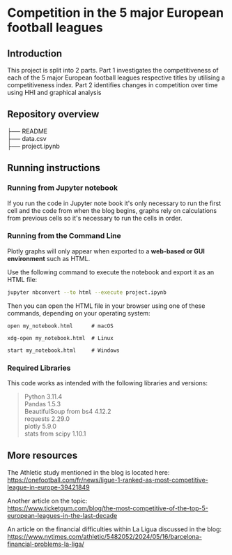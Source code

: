 # Competition in the 5 major European football leagues

## Introduction
This project is split into 2 parts. Part 1 investigates the competitiveness of each of the 5 major European football leagues respective titles by utilising a competitiveness index. Part 2 identifies changes in competition over time using HHI and graphical analysis

## Repository overview

├── README\
├── data.csv\
├── project.ipynb

## Running instructions

### Running from Jupyter notebook

If you run the code in Jupyter note book it's only necessary to run the first cell and the code from when the blog begins, graphs rely on calculations from previous cells so it's necessary to run the cells in order. 


### Running from the Command Line

Plotly graphs will only appear when exported to a **web-based or GUI environment** such as HTML.

Use the following command to execute the notebook and export it as an HTML file:

```bash
jupyter nbconvert --to html --execute project.ipynb
```

Then you can open the HTML file in your browser using one of these commands, depending on your operating system:
```
open my_notebook.html      # macOS
```
```
xdg-open my_notebook.html  # Linux
```
```
start my_notebook.html     # Windows
```

### Required Libraries
This code works as intended with the following libraries and versions:

> Python 3.11.4\
> Pandas 1.5.3\
> BeautifulSoup from bs4 4.12.2\
> requests 2.29.0\
> plotly 5.9.0\
> stats from scipy 1.10.1

## More resources
The Athletic study mentioned in the blog is located here:\
https://onefootball.com/fr/news/ligue-1-ranked-as-most-competitive-league-in-europe-39421849

Another article on the topic:\
https://www.ticketgum.com/blog/the-most-competitive-of-the-top-5-european-leagues-in-the-last-decade

An article on the financial difficulties within La Ligua discussed in the blog:\
https://www.nytimes.com/athletic/5482052/2024/05/16/barcelona-financial-problems-la-liga/


